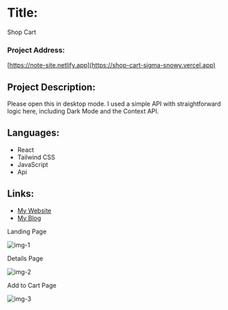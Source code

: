 # Title:
Shop Cart

### Project Address:
[https://note-site.netlify.app](https://shop-cart-sigma-snowy.vercel.app)

## Project Description:
Please open this in desktop mode. I used a simple API with straightforward logic here, including Dark Mode and the Context API.

## Languages:
- React
- Tailwind CSS
- JavaScript
- Api


## Links:
- [My Website](https://www.pritamguha.com/)
- [My Blog](https://blog.pritamguha.com/)

Landing Page

![img-1](https://github.com/GuhaPritam/Shop-Cart/assets/71080574/f3c28572-b253-4cf5-b727-462248c383c2)


Details Page

![img-2](https://github.com/GuhaPritam/Shop-Cart/assets/71080574/ff091d92-f3d9-42ba-adee-1be0ce9bbaf2)


Add to Cart Page

![img-3](https://github.com/GuhaPritam/Shop-Cart/assets/71080574/8ad7d76a-586d-48d3-a85e-e20f317f2427)


